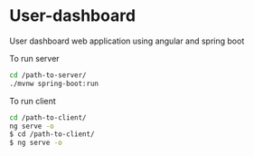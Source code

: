 # User-dashboard
User dashboard web application using angular and spring boot

To run server
```sh
cd /path-to-server/
./mvnw spring-boot:run
```

To run client
```sh
cd /path-to-client/
ng serve -o
$ cd /path-to-client/
$ ng serve -o
```

